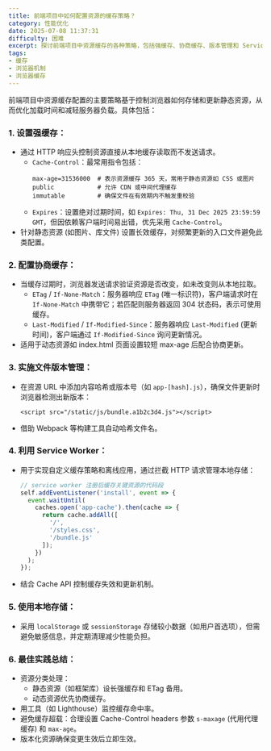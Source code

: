 ```yaml
---
title: 前端项目中如何配置资源的缓存策略？
category: 性能优化
date: 2025-07-08 11:37:31
difficulty: 困难
excerpt: 探讨前端项目中资源缓存的各种策略，包括强缓存、协商缓存、版本管理和 Service Worker 的应用。
tags:
- 缓存
- 浏览器机制
- 浏览器缓存
---
```

前端项目中资源缓存配置的主要策略基于控制浏览器如何存储和更新静态资源，从而优化加载时间和减轻服务器负载。具体包括：

### 1. 设置强缓存：
- 通过 HTTP 响应头控制资源直接从本地缓存读取而不发送请求。
  - `Cache-Control`：最常用指令包括：
    ```text
    max-age=31536000  # 表示资源缓存 365 天，常用于静态资源如 CSS 或图片
    public            # 允许 CDN 或中间代理缓存
    immutable         # 确保文件在有效期内不触发重校验
    ```
  - `Expires`：设置绝对过期时间，如 `Expires: Thu, 31 Dec 2025 23:59:59 GMT`，但因依赖客户端时间易出错，优先采用 `Cache-Control`。
- 针对静态资源 (如图片、库文件) 设置长效缓存，对频繁更新的入口文件避免此类配置。

### 2. 配置协商缓存：
- 当缓存过期时，浏览器发送请求验证资源是否改变，如未改变则从本地拉取。
  - `ETag` / `If-None-Match`：服务器响应 `ETag` (唯一标识符)，客户端请求时在 `If-None-Match` 中携带它；若匹配则服务器返回 304 状态码，表示可使用缓存。
  - `Last-Modified` / `If-Modified-Since`：服务器响应 `Last-Modified` (更新时间)，客户端通过 `If-Modified-Since` 询问更新情况。
- 适用于动态资源如 index.html 页面设置较短 max-age 后配合协商更新。

### 3. 实施文件版本管理：
- 在资源 URL 中添加内容哈希或版本号（如 `app-[hash].js`），确保文件更新时浏览器检测出新版本：
  ```text
  <script src="/static/js/bundle.a1b2c3d4.js"></script>
  ```
- 借助 Webpack 等构建工具自动哈希文件名。

### 4. 利用 Service Worker：
- 用于实现自定义缓存策略和离线应用，通过拦截 HTTP 请求管理本地存储：
  ```javascript
  // service worker 注册后缓存关键资源的代码段
  self.addEventListener('install', event => {
    event.waitUntil(
      caches.open('app-cache').then(cache => {
        return cache.addAll([
          '/',
          '/styles.css',
          '/bundle.js'
        ]);
      })
    );
  });
  ```
- 结合 Cache API 控制缓存失效和更新机制。

### 5. 使用本地存储：
- 采用 `localStorage` 或 `sessionStorage` 存储较小数据（如用户首选项），但需避免敏感信息，并定期清理减少性能负担。

### 6. 最佳实践总结：
- 资源分类处理：
  - 静态资源（如框架库）设长强缓存和 ETag 备用。
  - 动态资源优先协商缓存。
- 用工具（如 Lighthouse）监控缓存命中率。
- 避免缓存超载：合理设置 Cache-Control headers 参数 `s-maxage` (代用代理缓存) 和 `max-age`。
- 版本化资源确保变更生效后立即生效。

